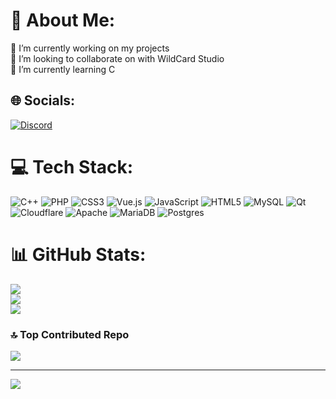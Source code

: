 # 💫 About Me:
🔭 I’m currently working on my projects<br>👯 I’m looking to collaborate on with WildCard Studio<br>🌱 I’m currently learning C<br>

## 🌐 Socials:
[![Discord](https://img.shields.io/badge/Discord-%237289DA.svg?logo=discord&logoColor=white)](https://discord.gg/https://discord.gg/blight) 

# 💻 Tech Stack:
![C++](https://img.shields.io/badge/c++-%2300599C.svg?style=flat&logo=c%2B%2B&logoColor=white) ![PHP](https://img.shields.io/badge/php-%23777BB4.svg?style=flat&logo=php&logoColor=white) ![CSS3](https://img.shields.io/badge/css3-%231572B6.svg?style=flat&logo=css3&logoColor=white) ![Vue.js](https://img.shields.io/badge/vue.js-%2335495e.svg?style=flat&logo=vuedotjs&logoColor=%234FC08D) ![JavaScript](https://img.shields.io/badge/javascript-%23323330.svg?style=flat&logo=javascript&logoColor=%23F7DF1E) ![HTML5](https://img.shields.io/badge/html5-%23E34F26.svg?style=flat&logo=html5&logoColor=white) ![MySQL](https://img.shields.io/badge/mysql-4479A1.svg?style=flat&logo=mysql&logoColor=white) ![Qt](https://img.shields.io/badge/Qt-%23217346.svg?style=flat&logo=Qt&logoColor=white) ![Cloudflare](https://img.shields.io/badge/Cloudflare-F38020?style=flat&logo=Cloudflare&logoColor=white) ![Apache](https://img.shields.io/badge/apache-%23D42029.svg?style=flat&logo=apache&logoColor=white) ![MariaDB](https://img.shields.io/badge/MariaDB-003545?style=flat&logo=mariadb&logoColor=white) ![Postgres](https://img.shields.io/badge/postgres-%23316192.svg?style=flat&logo=postgresql&logoColor=white)
# 📊 GitHub Stats:
![](https://github-readme-stats.vercel.app/api?username=K2SHKO&theme=react&hide_border=false&include_all_commits=true&count_private=true)<br/>
![](https://github-readme-streak-stats.herokuapp.com/?user=K2SHKO&theme=react&hide_border=false)<br/>
![](https://github-readme-stats.vercel.app/api/top-langs/?username=K2SHKO&theme=react&hide_border=false&include_all_commits=true&count_private=true&layout=compact)

### 🔝 Top Contributed Repo
![](https://github-contributor-stats.vercel.app/api?username=K2SHKO&limit=5&theme=react&combine_all_yearly_contributions=true)

---
[![](https://visitcount.itsvg.in/api?id=K2SHKO&icon=2&color=1)](https://visitcount.itsvg.in)

<!-- Proudly created with GPRM ( https://gprm.itsvg.in ) -->
